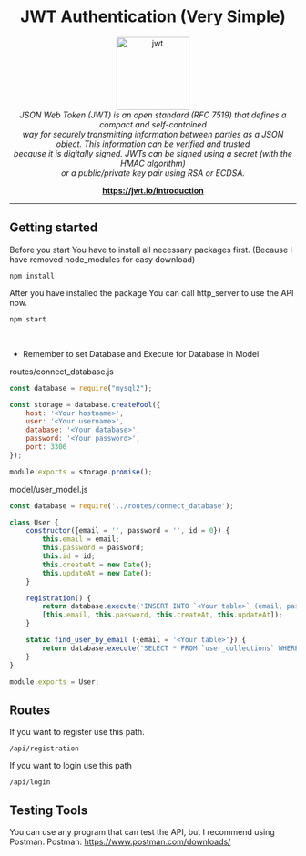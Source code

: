 <h1 align="center">JWT Authentication (Very Simple)</h1>

<p align="center">
  <img src="https://jwt.io/img/pic_logo.svg" alt="jwt" with="128" height="128" /><br>
  <i>
    JSON Web Token (JWT) is an open standard (RFC 7519) that defines a compact and self-contained <br> way for securely transmitting information between parties as a JSON object. This information can be verified and trusted <br>because it is digitally signed. JWTs can be signed using a secret (with the HMAC algorithm) <br>or a public/private key pair using RSA or ECDSA.
  </i>
</p>

<p align="center">
  <a href="https://jwt.io/introduction"><strong>https://jwt.io/introduction</strong></a>
</p>

<hr>

## Getting started

Before you start You have to install all necessary packages first. (Because I have removed node_modules for easy download)

```
npm install
```

After you have installed the package You can call http_server to use the API now.

```
npm start
```

<br>

* Remember to set Database and Execute for Database in Model

routes/connect_database.js
```js
const database = require("mysql2");

const storage = database.createPool({
    host: '<Your hostname>',
    user: '<Your username>',
    database: '<Your database>',
    password: '<Your password>',
    port: 3306
});

module.exports = storage.promise();
```

model/user_model.js
```js
const database = require('../routes/connect_database');

class User {
    constructor({email = '', password = '', id = 0}) {
        this.email = email;
        this.password = password;
        this.id = id;
        this.createAt = new Date();
        this.updateAt = new Date();
    }

    registration() {
        return database.execute('INSERT INTO `<Your table>` (email, password, createAt, updateAt) VALUES(?, ?, ?, ?)',
        [this.email, this.password, this.createAt, this.updateAt]);
    }

    static find_user_by_email ({email = '<Your table>'}) {
        return database.execute('SELECT * FROM `user_collections` WHERE user_collections.email = ?', [email]);
    }
}

module.exports = User;
```

## Routes

If you want to register use this path.

```
/api/registration
```

If you want to login use this path

```
/api/login
```

## Testing Tools

You can use any program that can test the API, but I recommend using Postman.
Postman: https://www.postman.com/downloads/
